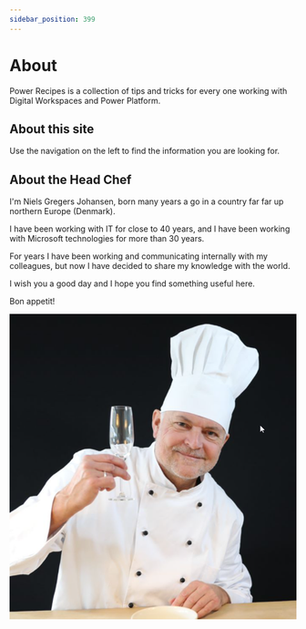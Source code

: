 ```yaml
---
sidebar_position: 399
---
```

# About
Power Recipes is a collection of tips and tricks for every one working with Digital Workspaces and Power Platform. 
##  About this site
Use the navigation on the left to find the information you are looking for.


## About the Head Chef
I'm Niels Gregers Johansen, born many years a go in a country far far up northern Europe (Denmark). 

I have been working with IT for close to 40 years, and I have been working with Microsoft technologies for more than 30 years.

For years I have been working and communicating internally with my colleagues, but now I have decided to share my knowledge with the world. 

I wish you a good day and I hope you find something useful here.

Bon appetit!

![](2022-09-29-21-06-03.png)


